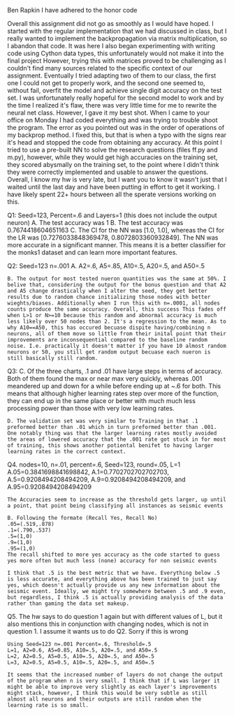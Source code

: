 Ben Rapkin
I have adhered to the honor code

Overall this assignment did not go as smoothly as I would have hoped. I started with the regular implementation that we had discussed in class, but I really wanted to implement the backpropagation via matrix multiplication, so I abandon that code. It was here I also began experimenting with writing code using Cython data types, this unfortunately would not make it into the final project However, trying this with matrices proved to be challenging as I couldn't find many sources related to the specific context of our assignment. Eventually I tried adapting two of them to our class, the first one I could not get to properly work, and the second one seemed to, without fail, overfit the model and achieve single digit accuracy on the test set. I was unfortunately really hopeful for the second model to work and by the time I realized it's flaw, there was very little time for me to rewrite the neural net class. However, I gave it my best shot. When I came to your office on Monday I had coded everything and was trying to trouble shoot the program. The error as you pointed out was in the order of operations of my backprop method. I fixed this, but that is when a typo with the signs rear it's head and stopped the code from obtaining any accuracy. At this point I tried to use a pre-built NN to solve the research questions (files ff.py and m.py), however, while they would get high accuracies on the training set, they scored abysmally on the training set, to the point where I didn't think they were correctly implemented and usable to answer the questions. Overall, I know my hw is very late, but I want you to know it wasn't just that I waited until the last day and have been putting in effort to get it working. I have likely spent 22+ hours between all the sperate versions working on this. 

Q1: Seed=123, Percent=.6  and Layers=1 (this does not include the output neuron)
    A. The test accuracy was 1 
    B. The test accuracy was 0.7674418604651163 
    C. The CI for the NN was [1.0, 1.0], whereas the CI for the LR was [0.7276033848369478, 0.8072803360932849]. The NN was more accurate in a significant manner. This means it is a better classifier for the monks1 dataset and can learn more important features.


Q2: Seed=123 n=.001
    A. A2=.6, A5=.85, A10=.5, A20=.5, and A50=.5

    B. The output for most tested nueron quantities was the same at 50%. I belive that, considering the output for the bonus question and that A2 and A5 change drastically when I alter the seed, they get better results due to random chance initializing those nodes with better wieghts/biases. Additionally when I run this with n=.0001, all nodes counts produce the same accuracy. Overall, this success This fades off when L>1 or N>=10 because this random and abnormal accuracy is much less likely over 50 nodes than 2. It's a regression to the mean. As to why A10==A50, this has occured becuase dispite having/combining n neurons, all of them move so little from their inital point that their improvements are inconsequential compared to the baseline random noise. I.e. practically it doesn't matter if you have 10 almost random neurons or 50, you still get random output becuase each nueron is still basically still random. 

    
Q3:
    C. Of the three charts, .1 and .01 have large steps in terms of accuracy. Both of them found the max or near max very quickly, whereas .001 meandered up and down for a while before ending up at ~.6 for both. This means that although higher learning rates step over more of the function, they can end up in the same place or better with much much less processing power than those with very low learning rates.

    D. The validation set was very similar to Training in that .1 preformed better than .01 which in turn preformed better than .001. One notably thing was that the larger learning rates mostly avoided the areas of lowered accuracy that the .001 rate got stuck in for most of training, this shows another potiental benifet to having larger learning rates in the correct context.

Q4. nodes=10, n=.01, percent=.6, Seed=123, round=.05, L=1
    A.05=0.3841698841698842, A.1=0.7702702702702703, A.5=0.9208494208494209, A.9=0.9208494208494209, and A.95=0.9208494208494209
    
    The Accuracies seem to increase as the threshold gets larger, up until a point, that point being classifying all instances as seismic events

    B. Following the formate (Recall Yes, Recall No)
    .05=(.519,.878)
    .1=(.790,.537)
    .5=(1,0)
    .9=(1,0)
    .95=(1,0)
    The recall shifted to more yes accuracy as the code started to guess yes more often but much less (none) accuracy for non seismic events

    I think that .5 is the best metric that we have. Everything below .5 is less accurate, and everything above has been trained to just say yes, which doesn't actually provide us any new information about the seismic event. Ideally, we might try somewhere between .5 and .9 even, but regardless, I think .5 is actually providing analysis of the data rather than gaming the data set makeup.


Q5.
    The hw says to do question 1 again but with different values of L, but it also mentions this in conjunction with changing nodes, which is not in question 1. I assume it wants us to do Q2. Sorry if this is wrong

    Using Seed=123 n=.001 Percent=.6, Threshold=.5
    L=1, A2=0.6, A5=0.85, A10=.5, A20=.5, and A50=.5
    L=2, A2=0.5, A5=0.5, A10=.5, A20=.5, and A50=.5
    L=3, A2=0.5, A5=0.5, A10=.5, A20=.5, and A50=.5

    It seems that the increased number of layers do not change the output of the program when n is very small. I think that if L was larger it might be able to improve very slightly as each layer's improvements might stack, however, I think this would be very subtle as still almost all neurons and their outputs are still random when the learning rate is so small. 



